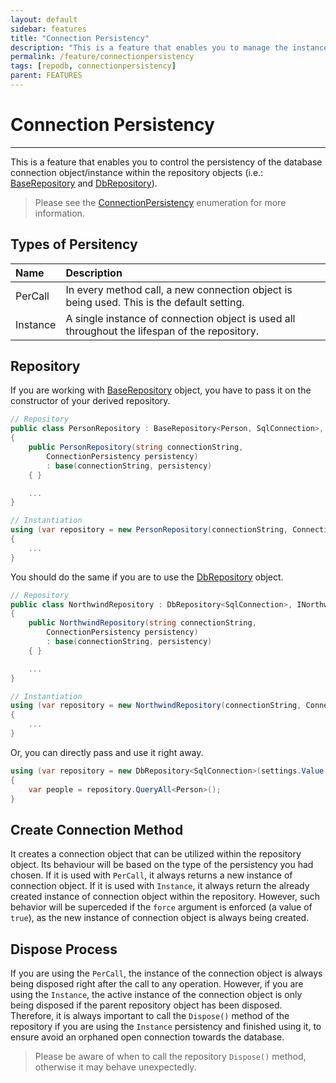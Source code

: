 ```yaml
---
layout: default
sidebar: features
title: "Connection Persistency"
description: "This is a feature that enables you to manage the instance of the database connection object within the repository objects."
permalink: /feature/connectionpersistency
tags: [repodb, connectionpersistency]
parent: FEATURES
---
```


# Connection Persistency

---

This is a feature that enables you to control the persistency of the database connection object/instance within the repository objects (i.e.: [BaseRepository](/class/baserepository) and [DbRepository](/class/dbrepository)).

> Please see the [ConnectionPersistency](/enumeration/connectionpersistency) enumeration for more information.

## Types of Persitency

| Name         | Description  | 
|:-------------|:-------------|
| PerCall | In every method call, a new connection object is being used. This is the default setting. |
| Instance | A single instance of connection object is used all throughout the lifespan of the repository. |

## Repository

If you are working with [BaseRepository](/class/baserepository) object, you have to pass it on the constructor of your derived repository.

```csharp
// Repository
public class PersonRepository : BaseRepository<Person, SqlConnection>, IPersonRepository
{
    public PersonRepository(string connectionString,
        ConnectionPersistency persistency)
        : base(connectionString, persistency)
    { }

    ...
}

// Instantiation
using (var repository = new PersonRepository(connectionString, ConnectionPersistency.Instance))
{
    ...
}
```

You should do the same if you are to use the [DbRepository](/class/dbrepository) object.

```csharp
// Repository
public class NorthwindRepository : DbRepository<SqlConnection>, INorthwinRepository
{
    public NorthwindRepository(string connectionString,
        ConnectionPersistency persistency)
        : base(connectionString, persistency)
    { }

    ...
}

// Instantiation
using (var repository = new NorthwindRepository(connectionString, ConnectionPersistency.Instance))
{
    ...
}
```

Or, you can directly pass and use it right away.

```csharp
using (var repository = new DbRepository<SqlConnection>(settings.Value.ConnectionString, ConnectionPersistency.Instance))
{
    var people = repository.QueryAll<Person>();
}
```

## Create Connection Method

It creates a connection object that can be utilized within the repository object. Its behaviour will be based on the type of the persistency you had chosen. If it is used with `PerCall`, it always returns a new instance of connection object. If it is used with `Instance`, it always return the already created instance of connection object within the repository. However, such behavior will be superceded if the `force` argument is enforced (a value of `true`), as the new instance of connection object is always being created.

## Dispose Process

If you are using the `PerCall`, the instance of the connection object is always being disposed right after the call to any operation. However, if you are using the `Instance`, the active instance of the connection object is only being disposed if the parent repository object has been disposed. Therefore, it is always important to call the `Dispose()` method of the repository if you are using the `Instance` persistency and finished using it, to ensure avoid an orphaned open connection towards the database.

> Please be aware of when to call the repository `Dispose()` method, otherwise it may behave unexpectedly.